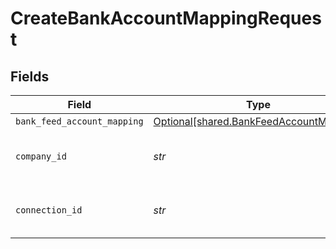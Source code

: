 # CreateBankAccountMappingRequest


## Fields

| Field                                                                                    | Type                                                                                     | Required                                                                                 | Description                                                                              | Example                                                                                  |
| ---------------------------------------------------------------------------------------- | ---------------------------------------------------------------------------------------- | ---------------------------------------------------------------------------------------- | ---------------------------------------------------------------------------------------- | ---------------------------------------------------------------------------------------- |
| `bank_feed_account_mapping`                                                              | [Optional[shared.BankFeedAccountMapping]](../../models/shared/bankfeedaccountmapping.md) | :heavy_minus_sign:                                                                       | N/A                                                                                      |                                                                                          |
| `company_id`                                                                             | *str*                                                                                    | :heavy_check_mark:                                                                       | N/A                                                                                      | 8a210b68-6988-11ed-a1eb-0242ac120002                                                     |
| `connection_id`                                                                          | *str*                                                                                    | :heavy_check_mark:                                                                       | N/A                                                                                      | 2e9d2c44-f675-40ba-8049-353bfcb5e171                                                     |